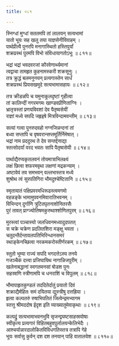 ```yaml
---
title: ०८१

---
```

<div class="audioEmbed"  caption="सीतालक्ष्मी-वाचनम्" src="https://sanskritdocuments.org/sites/completenarayaneeyam/SoundFiles/081/081_01.mp3"></div>


स्निग्धां मुग्धां सततमपि तां लालयन् सत्यभामां  
यातो भूयः सह खलु तया याज्ञसेनीविवाहम् ।  
पार्थप्रीत्यै पुनरपि मनागास्थितो हस्तिपुर्यां  
शक्रप्रस्थं पुरमपि विभो संविधायागतोऽभूः ॥ ८११॥

<div class="audioEmbed"  caption="सीतालक्ष्मी-वाचनम्" src="https://sanskritdocuments.org/sites/completenarayaneeyam/SoundFiles/081/081_02.mp3"></div>


भद्रां भद्रां भवदवरजां कौरवेणार्थ्यमानां  
त्वद्वाचा तामहृत कुहनामस्करी शक्रसूनुः ।  
तत्र क्रुद्धं बलमनुनयन् प्रत्यगास्तेन सार्धं  
शक्रप्रस्थं प्रियसखमुदे सत्यभामासहायः ॥ ८१२॥

<div class="audioEmbed"  caption="सीतालक्ष्मी-वाचनम्" src="https://sanskritdocuments.org/sites/completenarayaneeyam/SoundFiles/081/081_03.mp3"></div>


तत्र क्रीडन्नपि च यमुनाकूलदृष्टां गृहीत्वा  
तां कालिन्दीं नगरमगमः खाण्डवप्रीणिताग्निः ।  
भ्रातृत्रस्तां प्रणयविवशां देव पैतृष्वसेयीं  
राज्ञां मध्ये सपदि जहृइषे मित्रविन्दामवन्तीम् ॥ ८१३॥

<div class="audioEmbed"  caption="सीतालक्ष्मी-वाचनम्" src="https://sanskritdocuments.org/sites/completenarayaneeyam/SoundFiles/081/081_04.mp3"></div>


सत्यां गत्वा पुनरुदवहो नग्नजिन्नन्दनां तां  
बध्वा सप्तापि च वृषवरान्सप्तमूर्तिर्निमेषात् ।  
भद्रां नाम प्रददुरथ ते देव सन्तर्द्दनाद्या  
स्तत्सोदर्यां वरद भवतः सापि पैतृष्वसेयी ॥ ८१४॥

<div class="audioEmbed"  caption="सीतालक्ष्मी-वाचनम्" src="https://sanskritdocuments.org/sites/completenarayaneeyam/SoundFiles/081/081_05.mp3"></div>


पार्थाद्यैरप्यकृतलवनं तोयमात्राभिलक्ष्यं  
लक्षं छित्वा शफरमवृथा लक्षणां मद्रकन्याम् ।  
अष्टावेवं तव समभवन् वल्लभास्तत्र मध्ये  
शुश्रोथ त्वं सुरपतिगिरा भौमदुश्चेष्टितानि ॥ ८१५॥

<div class="audioEmbed"  caption="सीतालक्ष्मी-वाचनम्" src="https://sanskritdocuments.org/sites/completenarayaneeyam/SoundFiles/081/081_06.mp3"></div>


स्मृतायातं पक्षिप्रवरमधिरूढस्त्वमगमो  
वहन्नङ्के भामामुपवनमिवारातिभवनम् ।  
विभिन्दन् दुर्गाणि त्रुटितपृतनाशोनितरसैः  
पुरं तावत् प्राग्ज्योतिषमकुरुथाश्शोणितपुरम् ॥ ८१६॥

<div class="audioEmbed"  caption="सीतालक्ष्मी-वाचनम्" src="https://sanskritdocuments.org/sites/completenarayaneeyam/SoundFiles/081/081_07.mp3"></div>


मुरस्त्वां पञ्चास्यो जलधिवनमध्यादुदपतत्  
स चक्रे चक्रेण प्रदलितशिरा मङ्क्षु भवता ।  
चतुदन्तैर्दन्तावलपतिभिरिन्धानसमरं  
रथाङ्केनच्छित्वा नरकमकरोस्तीर्णरकम् ॥ ८१७॥

<div class="audioEmbed"  caption="सीतालक्ष्मी-वाचनम्" src="https://sanskritdocuments.org/sites/completenarayaneeyam/SoundFiles/081/081_08.mp3"></div>


स्तुतो भूम्या राज्यं सपदि भगदत्तेऽस्य तनये  
गजञ्चैकं दत्त्वा प्रजिघायिथ नागान्निजपुरीम् ।  
खलेनाबद्धानां स्वगतमनसां षोडश पुनः  
सहस्राणि स्त्रीणामपि च धनराशिं च विपुलम् ॥ ८१८॥

<div class="audioEmbed"  caption="सीतालक्ष्मी-वाचनम्" src="https://sanskritdocuments.org/sites/completenarayaneeyam/SoundFiles/081/081_09.mp3"></div>


भौमापाहृतकुण्डलं तददितेर्दातुं प्रयातो दिवं  
शक्राद्यैर्महितः समं दयितया द्युस्त्रीषु दत्तह्रिया ।  
हृत्वा कल्पतरुं रुषाभिपतितं जित्वेन्द्रमभ्यागम  
स्तत्तु श्रीमददोष ईदृश इति व्याख्यातुमेवाकृथाः ॥ ८१९॥

<div class="audioEmbed"  caption="सीतालक्ष्मी-वाचनम्" src="https://sanskritdocuments.org/sites/completenarayaneeyam/SoundFiles/081/081_10.mp3"></div>


कल्पद्रुं सत्यभामाभवनभुवि सृजन्द्व्यष्टसाहस्रयोषाः  
स्वीकृत्य प्रत्यगारं विहितबहुवपुर्लालयन्केलिभेदैः ।  
आश्चर्यान्नारदालोकितविविधगतिस्तत्र तत्रापि गेहे  
भूयः सर्वासु कुर्वन् दश दश तनयान् पाहि वातालयेश ॥ ८११०॥